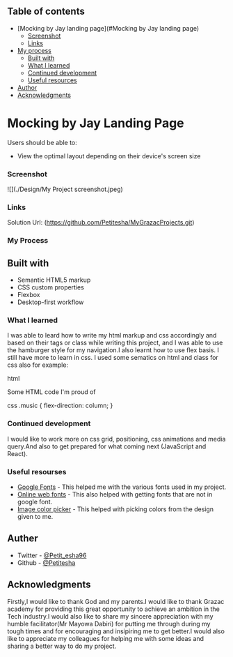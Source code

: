## Table of contents

- [Mocking by Jay landing page](#Mocking by Jay landing page)
  - [Screenshot](#screenshot)
  - [Links](#links)
- [My process](#my-process)
  - [Built with](#built-with)
  - [What I learned](#what-i-learned)
  - [Continued development](#continued-development)
  - [Useful resources](#useful-resources)
- [Author](#author)
- [Acknowledgments](#acknowledgments)

# Mocking by Jay Landing Page

Users should be able to:

- View the optimal layout depending on their device's screen size

### Screenshot

![](./Design/My Project screenshot.jpeg)

### Links

Solution Url: (https://github.com/Petitesha/MyGrazacProjects.git)

### My Process

## Built with

- Semantic HTML5 markup
- CSS custom properties
- Flexbox
- Desktop-first workflow

### What I learned

I was able to leard how to write my html markup and css accordingly and based on their tags or class while writing this project, and I was able to use the hamburger style for my navigation.I also learnt how to use flex basis. I still have more to learn in css. I used some sematics on html and class for css also for example:

html
<section>Some HTML code I'm proud of</section>


css
.music {
  flex-direction: column;
}

### Continued development

I would like to work more on css grid, positioning, css animations and media query.And also to get prepared for what coming next (JavaScript and React).

### Useful resourses

- [Google Fonts](https://www.fonts.google.com) - This helped me with the various fonts used in my project.
- [Online web fonts](https://www.onlinewebfonts.com) - This also helped with getting fonts that are not in google font.
- [Image color picker](https://www.imagecolorpicker.com) - This helped with picking colors from the design given to me.

## Auther

- Twitter - [@Petit_esha96](https://www.twitter.com/Petit_esha96)
- Github - [@Petitesha](https://www.github.com/Petitesha)


## Acknowledgments
 Firstly,I would like to thank God and my parents.I would like to thank Grazac academy for providing this great opportunity to achieve an ambition in the Tech industry.I would also like to share my sincere appreciation with my humble facilitator(Mr Mayowa Dabiri) for putting me through during my tough times and for encouraging and insipiring me to get better.I would also like to appreciate my colleagues for helping me with some ideas and sharing a better way to do my project.



